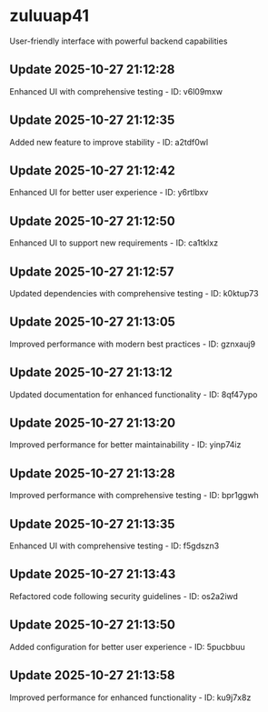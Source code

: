 # zuluuap41
User-friendly interface with powerful backend capabilities

## Update 2025-10-27 21:12:28
Enhanced UI with comprehensive testing - ID: v6l09mxw


## Update 2025-10-27 21:12:35
Added new feature to improve stability - ID: a2tdf0wl


## Update 2025-10-27 21:12:42
Enhanced UI for better user experience - ID: y6rtlbxv


## Update 2025-10-27 21:12:50
Enhanced UI to support new requirements - ID: ca1tklxz


## Update 2025-10-27 21:12:57
Updated dependencies with comprehensive testing - ID: k0ktup73


## Update 2025-10-27 21:13:05
Improved performance with modern best practices - ID: gznxauj9


## Update 2025-10-27 21:13:12
Updated documentation for enhanced functionality - ID: 8qf47ypo


## Update 2025-10-27 21:13:20
Improved performance for better maintainability - ID: yinp74iz


## Update 2025-10-27 21:13:28
Improved performance with comprehensive testing - ID: bpr1ggwh


## Update 2025-10-27 21:13:35
Enhanced UI with comprehensive testing - ID: f5gdszn3


## Update 2025-10-27 21:13:43
Refactored code following security guidelines - ID: os2a2iwd


## Update 2025-10-27 21:13:50
Added configuration for better user experience - ID: 5pucbbuu


## Update 2025-10-27 21:13:58
Improved performance for enhanced functionality - ID: ku9j7x8z

